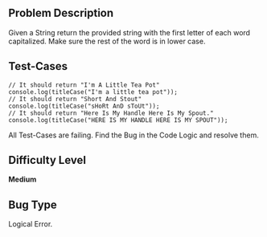 ## Problem Description

Given a String return the provided string with the first letter of each word capitalized. Make sure the rest of the word is in lower case.

## Test-Cases 

```
// It should return "I'm A Little Tea Pot"
console.log(titleCase("I'm a little tea pot"));
// It should return "Short And Stout"
console.log(titleCase("sHoRt AnD sToUt"));
// It should return "Here Is My Handle Here Is My Spout."
console.log(titleCase("HERE IS MY HANDLE HERE IS MY SPOUT"));
```

All Test-Cases are failing. Find the Bug in the Code Logic and resolve them. 

## Difficulty Level 

<b>Medium</b>

## Bug Type 

Logical Error.
